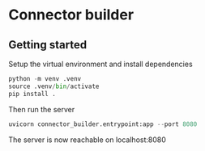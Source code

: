 # Connector builder


## Getting started 

Setup the virtual environment and install dependencies
```python
python -m venv .venv
source .venv/bin/activate
pip install .
```

Then run the server
```python
uvicorn connector_builder.entrypoint:app --port 8080
```

The server is now reachable on localhost:8080

